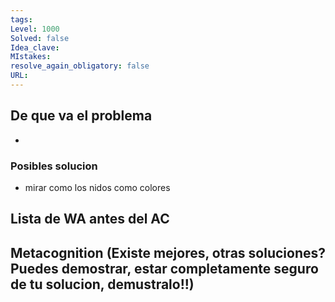 ```yaml
---
tags:
Level: 1000
Solved: false 
Idea_clave: 
MIstakes: 
resolve_again_obligatory: false
URL: 
---
```


## De que va el problema

-  

### Posibles solucion

- mirar como los nidos como colores

## Lista de WA antes del AC

## Metacognition (Existe mejores, otras soluciones? Puedes demostrar, estar completamente seguro de tu solucion, demustralo!!)

